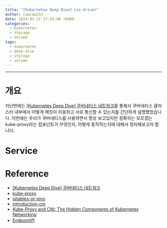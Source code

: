 ```yaml
---
title: "[Kubernetes Deep Dive] csi-driver"
author: cawcaw253
date: 2024-03-22 17:55:00 +0900
categories:
  - Kubernetes
  - Storage
  - Volume
tags:
  - kubernetes
  - deep-dive
  - storage
  - volume
---
```

---
# 개요

지난번에는 [[Kubernetes Deep Dive] 쿠버네티스 네트워크](https://blog.cawcaw253.com/posts/kubernetes-pod-network/)를 통해서 쿠버네티스 클러스터 내부에서 어떻게 패킷이 이동하고 서로 통신할 수 있는지를 간단하게 설명했었습니다.
이번에는 우리가 쿠버네티스를 사용하면서 항상 보고있지만 정확히는 모르겠는 kube-proxy라는 컴포넌트가 무엇인지, 어떻게 동작하는지에 대해서 정리해보고자 합니다.

# Service



# Reference
- [[Kubernetes Deep Dive] 쿠버네티스 네트워크](https://blog.cawcaw253.com/posts/kubernetes-pod-network/)
- [kube-proxy](https://kodekloud.com/blog/kube-proxy/)
- [iptables-or-ipvs](https://www.tigera.io/blog/comparing-kube-proxy-modes-iptables-or-ipvs/)
- [introduction-cni](https://kube.academy/courses/kubernetes-in-depth/lessons/an-introduction-to-cni)
- [Kube-Proxy and CNI: The Hidden Components of Kubernetes Networking](https://medium.com/@seifeddinerajhi/kube-proxy-and-cni-the-hidden-components-of-kubernetes-networking-eb30000bf87a)
- [Endpoint란](https://yoo11052.tistory.com/193)
